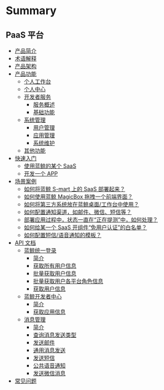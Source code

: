 # Summary

## PaaS 平台
* [产品简介](产品简介/README.md)
* [术语解释](术语解释/Term.md)
* [产品架构](产品架构图/Architecture.md)
* [产品功能]()
    * [个人工作台](产品功能/PersonalWorkbench.md)
    * [个人中心](产品功能/PersonalCenter.md)
    * [开发者服务]()
        * [服务概述](产品功能/开发者服务/DevServicesInfoCE.md)
        * [基础功能](产品功能/开发者服务/DevServicesBaseCE.md)
    * [系统管理]()
        * [用户管理](产品功能/系统管理/UserManage.md)
        * [应用管理](产品功能/系统管理/SaaSManage.md)
        * [系统维护](产品功能/系统管理/SysOps.md)
    * [其他功能](产品功能/AdvancedFeature.md)
* [快速入门]()
    * [使用蓝鲸的某个 SaaS](快速入门/UsingSaaS.md)
    * [开发一个 APP](快速入门/DevelopAPP.md)
* [场景案例]()
    * [如何将蓝鲸 S-mart 上的 SaaS 部署起来？](场景案例/SaaSDeployment.md)
    * [如何使用蓝鲸 MagicBox 拖拽一个前端界面？](场景案例/MagicBox.md)
    * [如何将第三方系统放在蓝鲸桌面/工作台中使用？](场景案例/ThirdParty.md)
    * [如何配置通知渠道，如邮件、微信、短信等？](场景案例/noticeWay.md)
    * [部署应用过程中，状态一直在“正在提测”中，如何处理？](场景案例/Loading.md)
    * [如何给某一个 SaaS 开组件“免用户认证”的白名单？](场景案例/White.md)
    * [如何配置短信/语音通知的模板？](场景案例/文本短信.md)
* [API 文档]()
    * [蓝鲸统一登录]()
        * [简介](5.1/API文档/BK_LOGIN/README.md)
        * [获取所有用户信息](5.1/API文档/BK_LOGIN/get_all_users.md)
        * [批量获取用户信息](5.1/API文档/BK_LOGIN/get_batch_users.md)
        * [批量获取用户各平台角色信息](5.1/API文档/BK_LOGIN/get_batch_users_platform_role.md)
        * [获取用户信息](5.1/API文档/BK_LOGIN/get_user.md)
    * [蓝鲸开发者中心]()
        * [简介](5.1/API文档/BK_PAAS/README.md)
        * [获取应用信息](5.1/API文档/BK_PAAS/get_app_info.md)
    * [消息管理]()
        * [简介](5.1/API文档/CMSI/README.md)
        * [查询消息发送类型](5.1/API文档/CMSI/get_msg_type.md)
        * [发送邮件](5.1/API文档/CMSI/send_mail.md)
        * [通用消息发送](5.1/API文档/CMSI/send_msg.md)
        * [发送短信](5.1/API文档/CMSI/send_sms.md)
        * [公共语音通知](5.1/API文档/CMSI/send_voice_msg.md)
        * [发送微信消息](5.1/API文档/CMSI/send_weixin.md)
* [常见问题](常见问题/FAQ.md)
